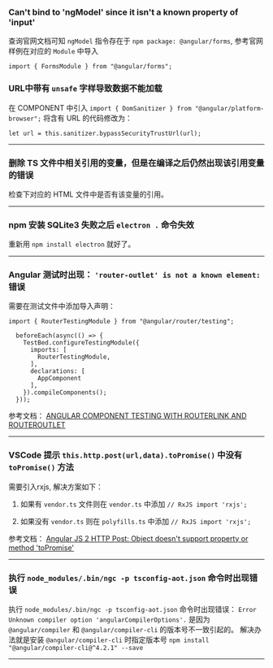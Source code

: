 ### Can't bind to 'ngModel' since it isn't a known property of 'input'

查询官网文档可知 ```ngModel``` 指令存在于 ```npm package: @angular/forms```, 参考官网样例在对应的 ```Module``` 中导入 
```
import { FormsModule } from "@angular/forms";
```

### URL中带有 ```unsafe``` 字样导致数据不能加载

在 COMPONENT 中引入 ```import { DomSanitizer } from "@angular/platform-browser";```
将含有 URL 的代码修改为：
```
let url = this.sanitizer.bypassSecurityTrustUrl(url);
```

----

### 删除 TS 文件中相关引用的变量，但是在编译之后仍然出现该引用变量的错误

检查下对应的 HTML 文件中是否有该变量的引用。

----

### npm 安装 SQLite3 失败之后 ``` electron . ``` 命令失效

重新用 ``` npm install electron ``` 就好了。

----

### Angular 测试时出现： ``` 'router-outlet' is not a known element: ``` 错误

需要在测试文件中添加导入声明：
```
import { RouterTestingModule } from "@angular/router/testing";

  beforeEach(async(() => {
    TestBed.configureTestingModule({
      imports: [
        RouterTestingModule,
      ],
      declarations: [
        AppComponent
      ],
    }).compileComponents();
  }));
```

参考文档： [ANGULAR COMPONENT TESTING WITH ROUTERLINK AND ROUTEROUTLET](http://www.kirjai.com/ng2-component-testing-routerlink-routeroutlet/ "router-outlet is not a konw element")

----

### VSCode 提示 ```this.http.post(url,data).toPromise()```  中没有 ```toPromise()``` 方法

需要引入rxjs, 解决方案如下：

1.    如果有 ```vendor.ts``` 文件则在 ```vendor.ts``` 中添加 
    ```
    // RxJS
    import 'rxjs';
    ```

1.    如果没有 ```vendor.ts``` 则在 ```polyfills.ts``` 中添加
    ```
    // RxJS
    import 'rxjs';
    ```

参考文档： [Angular JS 2 HTTP Post: Object doesn't support property or method 'toPromise'](https://stackoverflow.com/questions/36673820/angular-js-2-http-post-object-doesnt-support-property-or-method-topromise)

----

### 执行 ```node_modules/.bin/ngc -p tsconfig-aot.json``` 命令时出现错误

执行 ```node_modules/.bin/ngc -p tsconfig-aot.json``` 命令时出现错误： 
```Error Unknown compiler option 'angularCompilerOptions'.```
是因为 ```@angular/compiler``` 和 ```@angular/compiler-cli``` 的版本号不一致引起的。
解决办法就是安装 ```@angular/compiler-cli``` 时指定版本号
 ```npm install "@angular/compiler-cli@^4.2.1" --save```

 ----